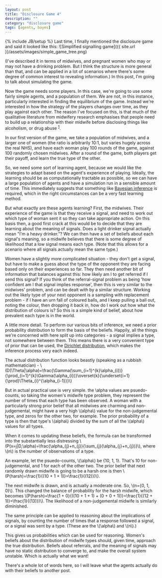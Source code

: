 ```yaml
---
layout: post
title: "Disclosure Game 4"
description: ""
category: "disclosure game"
tags: [agents, bayes]
---
```

{% include JB/setup %}
Last time, I finally mentioned the disclosure game and said it looked like this: ![Simplified signalling game]({{ site.url }}/assets/images/simple_game_tree.png)

(I've described it in terms of midwives, and pregnant women who may or may not have a drinking problem. But I think the structure is more general than that, and can be applied in a lot of scenarios where there's some degree of common interest to revealing information.)
In this post, I'm going to talk about simulating the game.

Now the game needs some players. In this case, we're going to use some fairly simple agents, and a population of them. We are not, in this instance, particularly interested in finding the equilibrium of the game. Instead we're interested in how the strategy of the players changes over time, as they play against each other.  The reason I've focused on this, is that much of the qualitative literature from midwifery research emphasises that people need to build up a relationship with their midwife before disclosing things like alcoholism, or drug abuse <sup><a href="http://dro.deakin.edu.au/eserv/DU:30007322/phillips-factorsthatinfluence-2007.pdf" title="Phillips, D. et al., 2007. Factors that Influence Women’s Disclosures of Substance Use During Pregnancy: A Qualitative Study of Ten Midwives and Ten Pregnant Women. The Journal of Drug Issues, 37(2), pp.357-376.">1</a></sup>.

In our first version of the game, we take a population of midwives, and a larger one of women (the ratio is arbitrarily 10:1, but varies hugely across the real NHS), and have each woman play 100 rounds of the game, against 100 randomly chosen midwives. After a round of the game, both players get their payoff, and learn the true type of the other.

So, we need some sort of learning agent, because we would like the strategies to adapt based on the agent's experience of playing. Ideally, the learning should be as computationally tractable as possible, so we can have a large population of agents and have a simulation run in a sensible amount of time. This immediately suggests that something like <a href="http://en.wikipedia.org/wiki/Bayesian_inference">Bayesian inference</a> is required, which in the right circumstances can be a very fast learning method.

But what exactly are these agents learning? First, the midwives. Their experience of the game is that they receive a signal, and need to work out which type of woman sent it so they can take appropriate action. On this basis then, a good first crack at this would be to decide that they are learning about the meaning of signals. Does a light drinker signal actually mean "I'm a heavy drinker."? We can then have a set of beliefs about each signal's meaning, so a midwife believes that there is some degree of likelihood that a low signal means each type. (Note that this allows for a scenario where all signals actually mean the same type.)

Women have a slightly more complicated situation - they don't get a signal, but have to make a guess about the type of the opponent they are facing based only on their experiences so far. They then need another bit of information that balances against this: how likely am I to get referred if I send this signal? If you think of the referral-signal problem as being 'how confident am I that signal implies response', then this is very similar to the midwives' problem, and can be dealt with by a similar structure.
Working out the likely type of your next opponent is a sampling with replacement problem - if I have an urn fall of coloured balls, and I keep pulling a ball out, noting the colour, then dropping it back in, how do I work out how what the distribution of colours is? So this is a simple kind of belief, about how prevalent each type is in the world.

A little more detail. To perform our various bits of inference, we need a prior probability distribution to form the basis of the beliefs. Happily, all the things we're concerned with here split up into categories - a signal implies a type, not somewhere between them. This means there is a very convenient type of prior that can be used, the <a href="http://en.wikipedia.org/wiki/Dirichlet-multinomial_distribution">Dirichlet distribution</a>, which makes the inference process very each indeed.

The actual distribution function looks beastly (speaking as a rubbish mathematician) - \\(D(\Theta|\alpha)=\frac{\Gamma(\sum_{i=1}^{k}\alpha_{i})}{\prod_{i=1}^{k}\Gamma(\alpha_{i})}\overset{k}{\underset{i=1}{\prod}\Theta_{i}^{\alpha_{i-1}}}\\)

But in actual practical use is very simple. the \alpha values are psuedo-counts, so taking the women's midwife type problem, they represent the number of times that each type has been observed. A woman with a particularly strong prior belief that all midwives are charming and non-judgemental, might have a very high \\(alpha\\) value for the non-judgemental type, and zeros for the other two, for example. The prior probability of a type is then that type's \\(alpha\\) divided by the sum of all the \\(alpha\\) values for all types.

When it comes to updating these beliefs, the formula can be transformed into the substantially less distressing \\(P(x=j|D,\alpha)=\frac{\alpha_{j}+n_{j}}{\sum_{j}(\alpha_{j}+n_{j})}\\), where \\(n\\) is the number of observations of a type.

An example, let the psuedo-counts, \\(\alpha\\) be {10, 1, 1}. That's 10 for non-judgemental, and 1 for each of the other two. The prior belief that next randomly drawn midwife is going to be a harsh one is then \\(P(harsh)=\frac{1}{(10 + 1 + 1)}=\frac{1}{(12)})\\).

The next midwife is drawn, and is actually a moderate one. So, \\(n={0, 1, 0}\\). This changed the balance of probability for the harsh midwife, which becomes \\(P(harsh)=\frac{1 + 0}{((10 + 1 + 1) + (0 + 0 + 1))}=\frac{1}{(12 + 1)}=\frac{1}{(13)})\\). The likelihood of a non-judgemental midwife is similarly diminished.

The same principle can be applied to reasoning about the implications of signals, by counting the number of times that a response followed a signal, or a signal was sent by a type. (These are the \\(\alpha\\) and \\(n\\).)

This gives us probabilities which can be used for reasoning. Women's beliefs about the distribution of midwife types should, given time, approach the true distribution. Beliefs about referrals, and the meaning of signals may have no static distribution to converge to, and make the overall system unstable. Which is actually what we want!

There's a whole lot of words here, so I will leave what the agents actually do with their beliefs to another post.